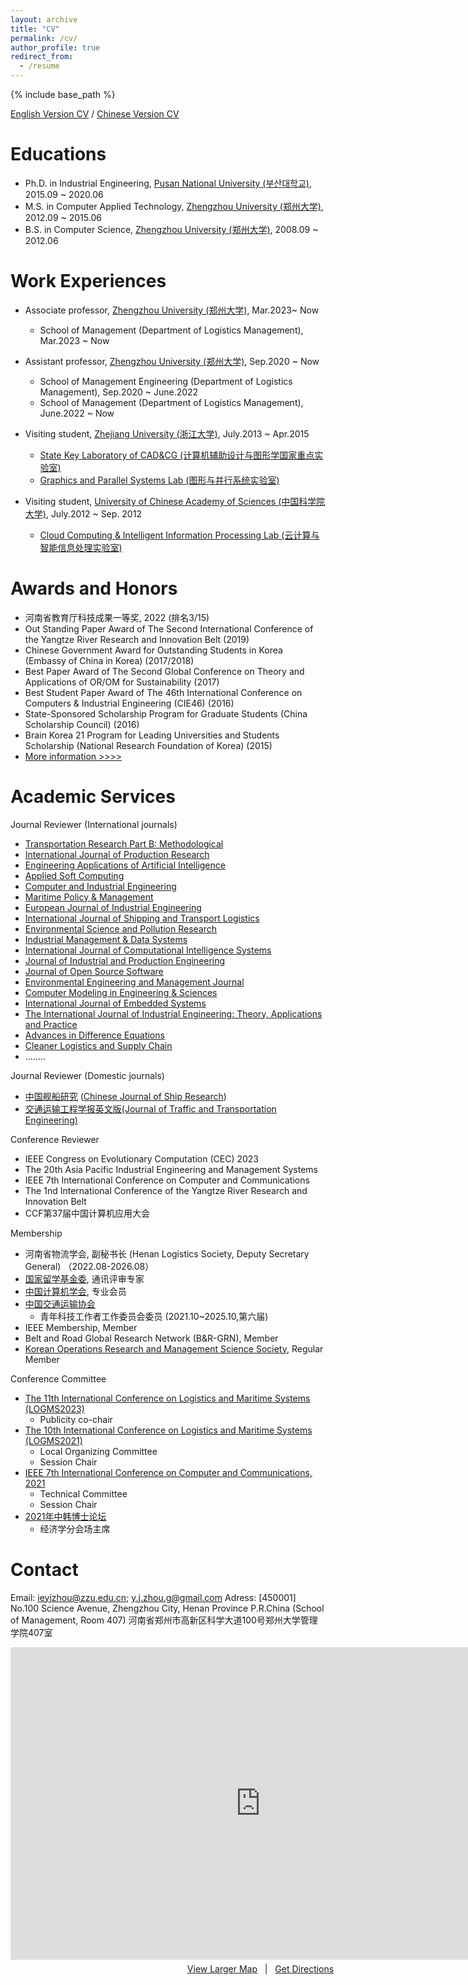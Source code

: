 ```yaml
---
layout: archive
title: "CV"
permalink: /cv/
author_profile: true
redirect_from:
  - /resume
---
```


{% include base_path %}

[English Version CV]() / [Chinese Version CV]()

Educations
======

* Ph.D. in Industrial Engineering, 	[Pusan National University (부산대학교)](http://www.pusan.ac.kr/), 2015.09 ~ 2020.06
* M.S. in Computer Applied Technology, [Zhengzhou University (郑州大学)](http://www.zzu.edu.cn/), 2012.09 ~ 2015.06
* B.S. in Computer Science, [Zhengzhou University (郑州大学)](http://www.zzu.edu.cn/), 2008.09 ~ 2012.06


Work Experiences
======
 
* Associate professor, [Zhengzhou University (郑州大学)](http://www.zzu.edu.cn/), Mar.2023~  Now
   * School of Management (Department of Logistics Management), Mar.2023 ~ Now

* Assistant professor, [Zhengzhou University (郑州大学)](http://www.zzu.edu.cn/), Sep.2020 ~  Now
   * School of Management Engineering (Department of Logistics Management), Sep.2020 ~ June.2022
   * School of Management (Department of Logistics Management), June.2022 ~ Now

* Visiting student, [Zhejiang University (浙江大学)](http://www.zju.edu.cn/), July.2013 ~ Apr.2015  
    * [State Key Laboratory of CAD&CG (计算机辅助设计与图形学国家重点实验室)](http://www.cad.zju.edu.cn/)
    * [Graphics and Parallel Systems Lab (图形与并行系统实验室)](http://www.gaps-zju.org/)  

* Visiting student, [University of Chinese Academy of Sciences (中国科学院大学)](https://www.ucas.ac.cn/), July.2012 ~ Sep. 2012   
    * [Cloud Computing & Intelligent Information Processing Lab (云计算与智能信息处理实验室)](http://feds.ac.cn/)


Awards and Honors
======
 
   * 河南省教育厅科技成果一等奖, 2022 (排名3/15)
   * Out Standing Paper Award of The Second International Conference of the Yangtze River Research and Innovation Belt (2019)  
   * Chinese Government Award for Outstanding Students in Korea (Embassy of China in Korea) (2017/2018)
   * Best Paper Award of The Second Global Conference on Theory and Applications of OR/OM for Sustainability (2017)
   * Best Student Paper Award of The 46th International Conference on Computers & Industrial Engineering (CIE46) (2016)
   * State-Sponsored Scholarship Program for Graduate Students (China Scholarship Council) (2016)
   * Brain Korea 21 Program for Leading Universities and Students Scholarship (National Research Foundation of Korea) (2015)
   * [More information >>>>](https://ieyjzhou.github.io/YanjieZhou/AwardsandHonors.html)
   

Academic Services
======
 
  Journal Reviewer (International journals)
   * [Transportation Research Part B: Methodological](https://www.sciencedirect.com/journal/transportation-research-part-b-methodological)  
   * [International Journal of Production Research](https://www.tandfonline.com/journals/tprs20)
   * [Engineering Applications of Artificial Intelligence](https://www.sciencedirect.com/journal/engineering-applications-of-artificial-intelligence)
   * [Applied Soft Computing](https://www.journals.elsevier.com/applied-soft-computing)  
   * [Computer and Industrial Engineering](https://www.journals.elsevier.com/computers-and-industrial-engineering) 
   * [Maritime Policy & Management](https://www.tandfonline.com/toc/tmpm20/current)
   * [European Journal of Industrial Engineering](https://www.inderscience.com/jhome.php?jcode=ejie)
   * [International Journal of Shipping and Transport Logistics](https://www.inderscience.com/jhome.php?jcode=ijstl)
   * [Environmental Science and Pollution Research](https://www.springer.com/journal/11356) 
   * [Industrial Management & Data Systems](https://www.emerald.com/insight/publication/issn/0263-5577)
   * [International Journal of Computational Intelligence Systems](https://www.atlantis-press.com/journals/ijcis) 
   * [Journal of Industrial and Production Engineering](https://www.tandfonline.com/toc/tjci21/current) 
   * [Journal of Open Source Software](https://joss.theoj.org/)
   * [Environmental Engineering and Management Journal](http://omicron.ch.tuiasi.ro/EEMJ/)
   * [Computer Modeling in Engineering & Sciences](https://www.techscience.com/cmes/index.html)
   * [International Journal of Embedded Systems](https://www.inderscience.com/ijes)
   * [The International Journal of Industrial Engineering: Theory, Applications and Practice](https://journals.sfu.ca/ijietap/index.php/ijie/)
   * [Advances in Difference Equations](https://advancesindifferenceequations.springeropen.com/) 
   * [Cleaner Logistics and Supply Chain](https://www.sciencedirect.com/journal/cleaner-logistics-and-supply-chain)
   * ........
  
  Journal Reviewer (Domestic journals)
   * [中国舰船研究](http://journal16.magtechjournal.com/jwk_zgjcyj/CN/volumn/home.shtml) ([Chinese Journal of Ship Research](http://journal16.magtechjournal.com/jwk_zgjcyj/EN/volumn/current.shtml))
   * [交通运输工程学报英文版(Journal of Traffic and Transportation Engineering)](http://jtte.chd.edu.cn/)
   
   
  Conference Reviewer
   * IEEE Congress on Evolutionary Computation (CEC) 2023
   * The 20th Asia Pacific Industrial Engineering and Management Systems 
   * IEEE 7th International Conference on Computer and Communications
   * The 1nd International Conference of the Yangtze River Research and Innovation Belt 
   * CCF第37届中国计算机应用大会
  
  Membership   
   
   * 河南省物流学会, 副秘书长 (Henan Logistics Society, Deputy Secretary General) （2022.08-2026.08）
   * [国家留学基金委](https://www.csc.edu.cn/), 通讯评审专家
   * [中国计算机学会](https://www.ccf.org.cn/), 专业会员   
   * [中国交通运输协会](https://www.cctaw.cn/) 
      * 青年科技工作者工作委员会委员 (2021.10~2025.10,第六届) 
   * IEEE Membership, Member
   * Belt and Road Global Research Network (B&R-GRN), Member   
   * [Korean Operations Research and Management Science Society](http://www.korms.or.kr), Regular Member 
   
  Conference Committee 
   * [The 11th International Conference on Logistics and Maritime Systems (LOGMS2023)](https://www.logms2021.com/)
      * Publicity co-chair
   * [The 10th International Conference on Logistics and Maritime Systems (LOGMS2021)](https://www.logms2021.com/)
      * Local Organizing Committee
      * Session Chair
   * [IEEE 7th International Conference on Computer and Communications, 2021](http://www.iccc.org/) 
     * Technical Committee
     * Session Chair
  * [2021年中韩博士论坛](http://www.xinhan100.com/zixun/zuixin/2021-09-08/3174.html)
     * 经济学分会场主席

Contact
======  
 
 Email: [ieyjzhou@zzu.edu.cn](ieyjzhou@zzu.edu.cn); [y.j.zhou.g@gmail.com](y.j.zhou.g@gmail.com)
 Adress: [450001] No.100 Science Avenue, Zhengzhou City, Henan Province P.R.China (School of Management, Room 407)
 河南省郑州市高新区科学大道100号郑州大学管理学院407室
 <div>
     <iframe width="800" height="500" frameborder="0" src="https://www.bing.com/maps/embed?h=500&w=800&cp=34.811801951427555~113.53281107456917&lvl=15.597809669394213&typ=d&sty=r&src=SHELL&FORM=MBEDV8" scrolling="no">
     </iframe>
     <div style="white-space: nowrap; text-align: center; width: 800px; padding: 6px 0;">
        <a id="largeMapLink" target="_blank" href="https://www.bing.com/maps?cp=34.811801951427555~113.53281107456917&amp;sty=r&amp;lvl=15.597809669394213&amp;FORM=MBEDLD">View Larger Map</a> &nbsp; | &nbsp;
        <a id="dirMapLink" target="_blank" href="https://www.bing.com/maps/directions?cp=34.811801951427555~113.53281107456917&amp;sty=r&amp;lvl=15.597809669394213&amp;rtp=~pos.34.811801951427555_113.53281107456917____&amp;FORM=MBEDLD">Get Directions</a>
    </div>
</div>
